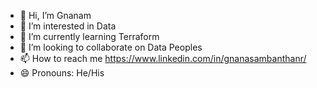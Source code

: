 - 👋 Hi, I’m Gnanam
- 👀 I’m interested in Data
- 🌱 I’m currently learning Terraform
- 💞️ I’m looking to collaborate on Data Peoples
- 📫 How to reach me https://www.linkedin.com/in/gnanasambanthanr/
- 😄 Pronouns: He/His

<!---
argnanam/argnanam is a ✨ special ✨ repository because its `README.md` (this file) appears on your GitHub profile.
You can click the Preview link to take a look at your changes.
--->
